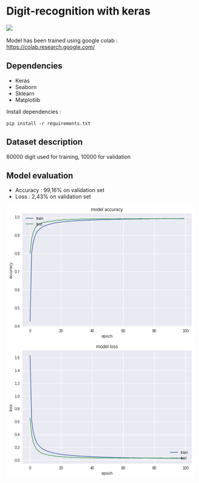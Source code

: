 # Digit-recognition with keras

![](https://img.shields.io/badge/Python-3.6.2-blue.svg) 

Model has been trained using google colab : https://colab.research.google.com/


<h2>Dependencies</h2>

<ul>  
  <li>Keras</li>
  <li>Seaborn</li>
  <li>Sklearn</li>
  <li>Matplotlib</li>
</ul>

<p>
  Install dependencies :

  ```
  pip install -r requirements.txt
  ```

</p>
<p>
	<h2>Dataset description </h2>
	60000 digit used for training, 10000 for validation


</p>

<p>
	<h2>Model evaluation</h2>
	<ul>
		<li>Accuracy : 99,16% on validation set </li>
		<li>Loss : 2,43% on validation set </li>
	</ul>


<img src="Img/accuracy.png" alt="hi" class="inline" />
<img src="Img/loss.png" alt="hi" class="inline" />

</p>
